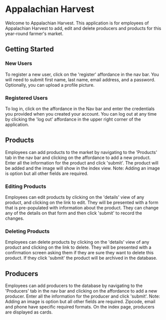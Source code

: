 # Appalachian Harvest

Welcome to Appalachian Harvest.  This application is for employees of Appalachian Harvest to add, edit and delete producers and products for this year-round farmer's market.

## Getting Started
### New Users
To register a new user, click on the 'register' affordance in the nav bar.  You will need to submit first name, last name, email address, and a password.  Optionally, you can upload a profile picture.

### Registered Users
To log in, click on the affordance in the Nav bar and enter the credentials you provided when you created your account.  You can log out at any time by clicking the 'log out' affordance in the upper right corner of the application.

## Products
Employees can add products to the market by navigating to the 'Products' tab in the nav bar and clicking on the affordance  to add a new product.  Enter all the information for the product and click 'submit'.  The product will be added and the image will show in the index view.  Note:  Adding an image is option but all other fields are required.

### Editing Products
Employees can edit products by clicking on the 'details' view of any product, and clicking on the link to edit.  They will be presented with a form that is pre-populated with information about the product.  They can change any of the details on that form and then click 'submit' to record the changes.

### Deleting Products
Employees can delete products by clicking on the 'details' view of any product and clicking on the link to delete.  They will be presented with a confirmation screen asking them if they are sure they want to delete this product.  If they click 'submit' the product will be archived in the database.

## Producers
Employees can add producers to the database by navigating to the 'Producers' tab in the nav bar and clicking on the affordance  to add a new producer.  Enter all the information for the producer and click 'submit'.  Note:  Adding an image is option but all other fields are required.  Zipcode, email and phone have specific required formats.  On the index page, producers are displayed as cards.